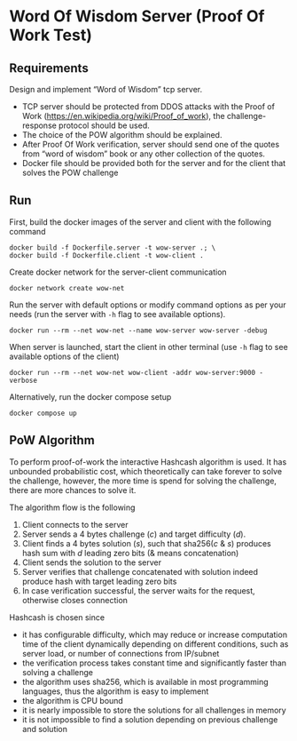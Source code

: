 # Word Of Wisdom Server (Proof Of Work Test)

## Requirements
Design and implement “Word of Wisdom” tcp server.
- TCP server should be protected from DDOS attacks with the Proof of Work (https://en.wikipedia.org/wiki/Proof_of_work), 
the challenge-response protocol should be used.
- The choice of the POW algorithm should be explained.
- After Proof Of Work verification, server should send one of the quotes from “word of wisdom” book 
or any other collection of the quotes.
- Docker file should be provided both for the server and for the client that solves the POW challenge

## Run

First, build the docker images of the server and client with the following command
```shell
docker build -f Dockerfile.server -t wow-server .; \
docker build -f Dockerfile.client -t wow-client .
```

Create docker network for the server-client communication
```shell
docker network create wow-net
```

Run the server with default options or modify command options as per your needs 
(run the server with `-h` flag to see available options). 

```shell
docker run --rm --net wow-net --name wow-server wow-server -debug
```

When server is launched, start the client in other terminal (use `-h` flag to see available options of the client)
```shell
docker run --rm --net wow-net wow-client -addr wow-server:9000 -verbose
```

Alternatively, run the docker compose setup
```shell
docker compose up
```

## PoW Algorithm

To perform proof-of-work the interactive Hashcash algorithm is used. It has unbounded probabilistic cost, 
which theoretically can take forever to solve the challenge, however, the more time is spend for solving the challenge,
there are more chances to solve it.

The algorithm flow is the following
1. Client connects to the server 
2. Server sends a 4 bytes challenge (_c_) and target difficulty (_d_).
3. Client finds a 4 bytes solution (_s_), such that sha256(_c_ & _s_) produces hash sum with _d_ leading zero bits
(& means concatenation)
4. Client sends the solution to the server
5. Server verifies that challenge concatenated with solution indeed produce hash with target leading zero bits
6. In case verification successful, the server waits for the request, otherwise closes connection

Hashcash is chosen since
- it has configurable difficulty, which may reduce or increase computation time of the client dynamically 
depending on different conditions, such as server load, or number of connections from IP/subnet
- the verification process takes constant time and significantly faster than solving a challenge
- the algorithm uses sha256, which is available in most programming languages, thus the algorithm is easy to implement
- the algorithm is CPU bound
- it is nearly impossible to store the solutions for all challenges in memory
- it is not impossible to find a solution depending on previous challenge and solution
